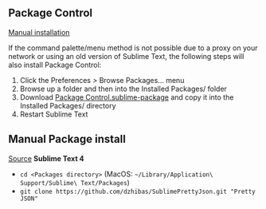 
## Package Control


[Manual installation](https://packagecontrol.io/installation)

If the command palette/menu method is not possible due to a proxy on your network or using an old version of Sublime Text, the following steps will also install Package Control:

1. Click the Preferences _>_ Browse Packages… menu
2. Browse up a folder and then into the Installed Packages/ folder
3. Download [Package Control.sublime-package](https://packagecontrol.io/Package%20Control.sublime-package) and copy it into the Installed Packages/ directory
4. Restart Sublime Text

## Manual Package install

[Source](https://packagecontrol.io/packages/Pretty%20JSON)
**Sublime Text 4**

- `cd <Packages directory>` (MacOS: `~/Library/Application\ Support/Sublime\ Text/Packages`)
- `git clone https://github.com/dzhibas/SublimePrettyJson.git "Pretty JSON"`

